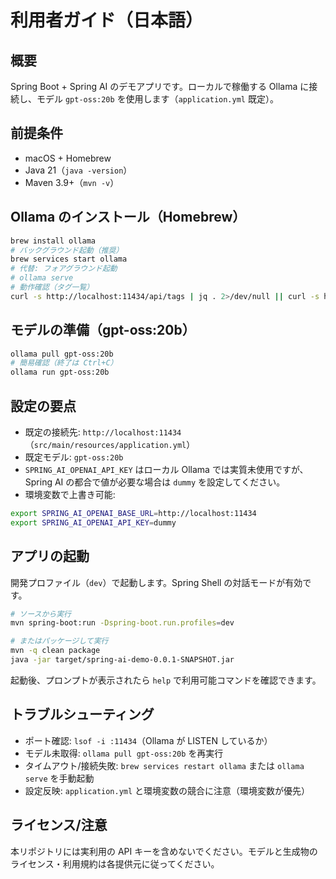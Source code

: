 # 利用者ガイド（日本語）

## 概要

Spring Boot + Spring AI のデモアプリです。ローカルで稼働する Ollama に接続し、モデル `gpt-oss:20b` を使用します（`application.yml` 既定）。

## 前提条件

- macOS + Homebrew
- Java 21（`java -version`）
- Maven 3.9+（`mvn -v`）

## Ollama のインストール（Homebrew）

```bash
brew install ollama
# バックグラウンド起動（推奨）
brew services start ollama
# 代替: フォアグラウンド起動
# ollama serve
# 動作確認（タグ一覧）
curl -s http://localhost:11434/api/tags | jq . 2>/dev/null || curl -s http://localhost:11434/api/tags
```

## モデルの準備（gpt-oss:20b）

```bash
ollama pull gpt-oss:20b
# 簡易確認（終了は Ctrl+C）
ollama run gpt-oss:20b
```

## 設定の要点

- 既定の接続先: `http://localhost:11434`（`src/main/resources/application.yml`）
- 既定モデル: `gpt-oss:20b`
- `SPRING_AI_OPENAI_API_KEY` はローカル Ollama では実質未使用ですが、Spring AI の都合で値が必要な場合は `dummy` を設定してください。
- 環境変数で上書き可能:
```bash
export SPRING_AI_OPENAI_BASE_URL=http://localhost:11434
export SPRING_AI_OPENAI_API_KEY=dummy
```

## アプリの起動

開発プロファイル（`dev`）で起動します。Spring Shell の対話モードが有効です。

```bash
# ソースから実行
mvn spring-boot:run -Dspring-boot.run.profiles=dev

# またはパッケージして実行
mvn -q clean package
java -jar target/spring-ai-demo-0.0.1-SNAPSHOT.jar
```

起動後、プロンプトが表示されたら `help` で利用可能コマンドを確認できます。

## トラブルシューティング

- ポート確認: `lsof -i :11434`（Ollama が LISTEN しているか）
- モデル未取得: `ollama pull gpt-oss:20b` を再実行
- タイムアウト/接続失敗: `brew services restart ollama` または `ollama serve` を手動起動
- 設定反映: `application.yml` と環境変数の競合に注意（環境変数が優先）

## ライセンス/注意

本リポジトリには実利用の API キーを含めないでください。モデルと生成物のライセンス・利用規約は各提供元に従ってください。
